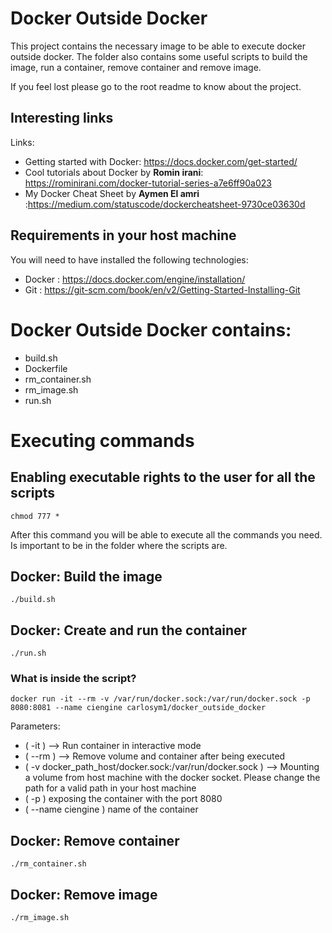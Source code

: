 # Docker Outside Docker

This project contains the necessary image to be able to execute docker outside docker. The folder also contains some useful scripts to build the image, run a container, remove container and remove image.

If you feel lost please go to the root readme to know about the project.

## Interesting links

Links:
* Getting started with Docker: https://docs.docker.com/get-started/
* Cool tutorials about Docker by **Romin irani**: https://rominirani.com/docker-tutorial-series-a7e6ff90a023
* My Docker Cheat Sheet by **Aymen El amri** :https://medium.com/statuscode/dockercheatsheet-9730ce03630d


## Requirements in your host machine

You will need to have installed the following technologies:

 * Docker : https://docs.docker.com/engine/installation/
 * Git : https://git-scm.com/book/en/v2/Getting-Started-Installing-Git

# Docker Outside Docker contains:

 * build.sh
 * Dockerfile
 * rm_container.sh
 * rm_image.sh
 * run.sh

# Executing commands

## Enabling executable rights to the user for all the scripts

`chmod 777 *`

After this command you will be able to execute all the commands you need. Is important to be in the folder where the scripts are.

## Docker: Build the image

`./build.sh`

## Docker: Create and run the container

`./run.sh`

### What is inside the script?

`docker run -it --rm -v /var/run/docker.sock:/var/run/docker.sock -p 8080:8081 --name ciengine carlosym1/docker_outside_docker`

Parameters:

* ( -it ) --> Run container in interactive mode
* ( --rm ) --> Remove volume and container after being executed
* ( -v docker_path_host/docker.sock:/var/run/docker.sock ) --> Mounting a volume from host machine with the docker socket. Please change the path for a valid path in your host machine
* ( -p ) exposing the container with the port 8080
* ( --name ciengine ) name of the container

## Docker: Remove container

`./rm_container.sh`

## Docker: Remove image

`./rm_image.sh`